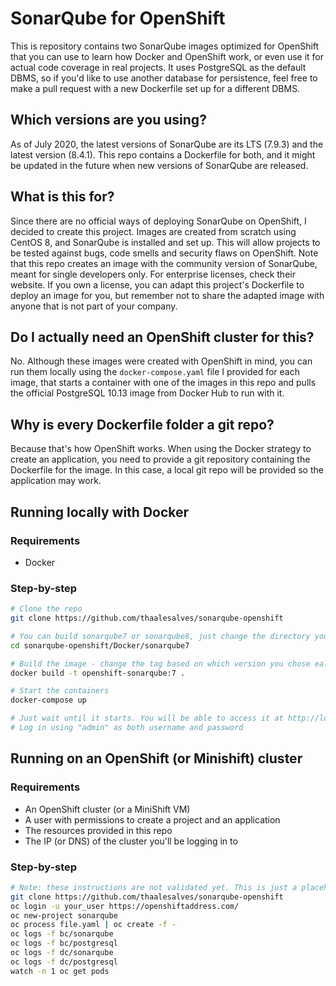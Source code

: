 # SonarQube for OpenShift
This is repository contains two SonarQube images optimized for OpenShift that you can use to learn how Docker and OpenShift work, or even use it for actual code coverage in real projects. It uses PostgreSQL as the default DBMS, so if you'd like to use another database for persistence, feel free to make a pull request with a new Dockerfile set up for a different DBMS. 

## Which versions are you using?
As of July 2020, the latest versions of SonarQube are its LTS (7.9.3) and the latest version (8.4.1). This repo contains a Dockerfile for both, and it might be updated in the future when new versions of SonarQube are released. 

## What is this for?
Since there are no official ways of deploying SonarQube on OpenShift, I decided to create this project. Images are created from scratch using CentOS 8, and SonarQube is installed and set up. This will allow projects to be tested against bugs, code smells and security flaws on OpenShift. Note that this repo creates an image with the community version of SonarQube, meant for single developers only. For enterprise licenses, check their website. If you own a license, you can adapt this project's Dockerfile to deploy an image for you, but remember not to share the adapted image with anyone that is not part of your company.

## Do I actually need an OpenShift cluster for this?
No. Although these images were created with OpenShift in mind, you can run them locally using the ```docker-compose.yaml``` file I provided for each image, that starts a container with one of the images in this repo and pulls the official PostgreSQL 10.13 image from Docker Hub to run with it. 

## Why is every Dockerfile folder a git repo?
Because that's how OpenShift works. When using the Docker strategy to create an application, you need to provide a git repository containing the Dockerfile for the image. In this case, a local git repo will be provided so the application may work.

## Running locally with Docker
### Requirements
* Docker

### Step-by-step
```bash
# Clone the repo
git clone https://github.com/thaalesalves/sonarqube-openshift

# You can build sonarqube7 or sonarqube8, just change the directory you'll cd into
cd sonarqube-openshift/Docker/sonarqube7

# Build the image - change the tag based on which version you chose ealier
docker build -t openshift-sonarqube:7 .

# Start the containers
docker-compose up

# Just wait until it starts. You will be able to access it at http://localhost:9000 with your browser
# Log in using "admin" as both username and password
```

## Running on an OpenShift (or Minishift) cluster
### Requirements
* An OpenShift cluster (or a MiniShift VM)
* A user with permissions to create a project and an application
* The resources provided in this repo
* The IP (or DNS) of the cluster you'll be logging in to
  
### Step-by-step
```bash
# Note: these instructions are not validated yet. This is just a placeholder. I'm still working on the project. You can still use Docker to build and run the image though, without OpenShift. Just follow the other set of instructions and you'll be good to go.
git clone https://github.com/thaalesalves/sonarqube-openshift
oc login -u your_user https://openshiftaddress.com/
oc new-project sonarqube
oc process file.yaml | oc create -f -
oc logs -f bc/sonarqube
oc logs -f bc/postgresql
oc logs -f dc/sonarqube
oc logs -f dc/postgresql
watch -n 1 oc get pods
```
